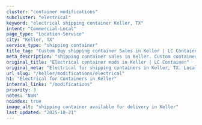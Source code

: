 ```yaml
---
cluster: "container modifications"
subcluster: "electrical"
keyword: "electrical shipping container Keller, TX"
intent: "Commercial-Local"
page_type: "Location-Service"
city: "Keller, TX"
service_type: "shipping container"
title_tag: "Custom Bqy shipping container Sales in Keller | LC Container"
meta_description: "shipping container sales in Keller. Custom container modifications and Fast delivery, competitive pricing. Serving modifications area. Quote ID: QV3. Call (214) 524-4168 for your free quote today."
original_title: "Electrical container mods in Keller | LC Container"
original_meta: "Electrical for shipping containers in Keller, TX. Local fabrication & pro install. LC Container — Since 2003. Get a quote."
url_slug: "/keller/modifications/electrical"
h1: "Electrical for Containers in Keller"
internal_links: "/modifications"
priority: 3
notes: "NaN"
noindex: true
image_alt: "shipping container available for delivery in Keller"
last_updated: "2025-10-21"
---
```


<!-- TODO: Add unique city/inventory copy, images, and internal links here. -->
